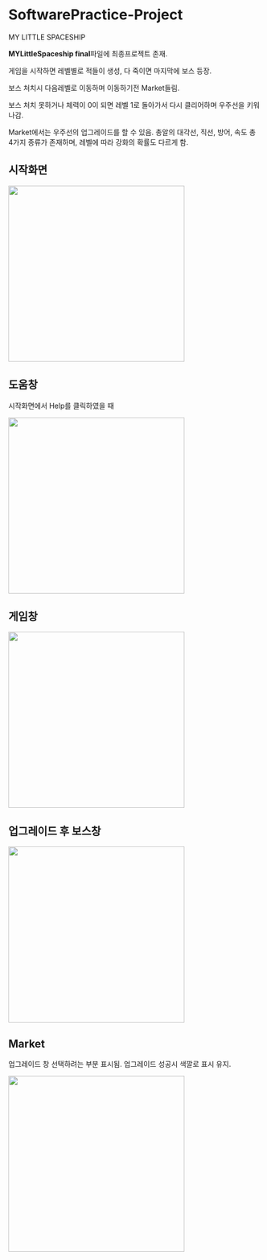 # SoftwarePractice-Project
MY LITTLE SPACESHIP

**MYLittleSpaceship final**파일에 최종프로젝트 존재.

게임을 시작하면 레벨별로 적들이 생성, 다 죽이면 마지막에 보스 등장.

보스 처치시 다음레벨로 이동하며 이동하기전 Market들림.

보스 처치 못하거나 체력이 0이 되면 레벨 1로 돌아가서 다시 클리어하며 우주선을 키워나감.

Market에서는 우주선의 업그레이드를 할 수 있음. 총알의 대각선, 직선, 방어, 속도 총 4가지 종류가 존재하며, 레벨에 따라 강화의 확률도 다르게 함.

시작화면
------------
<img width = "350" src="https://user-images.githubusercontent.com/28288186/41351036-16633c28-6f50-11e8-953d-05d01afb4845.png">

도움창
------------
시작화면에서 Help를 클릭하였을 때
<div>
<img width = "350" src="https://user-images.githubusercontent.com/28288186/41351043-18c5bae0-6f50-11e8-945e-2b23702ee261.png">
</div>

게임창
------------
<div>
<img width = "350" src="https://user-images.githubusercontent.com/28288186/41351046-1bdafba0-6f50-11e8-8a55-cda576a2cb4f.png">
</div>

업그레이드 후 보스창
------------
<div>
<img width = "350" src="https://user-images.githubusercontent.com/28288186/41351048-1cff9086-6f50-11e8-85dd-fe4d8612a056.png">
</div>

Market
------------
업그레이드 창 선택하려는 부분 표시됨.
업그레이드 성공시 색깔로 표시 유지.
<div>
<img width = "350" src="https://user-images.githubusercontent.com/28288186/41351051-1f1f9c62-6f50-11e8-805d-70af25e38c21.png">
</div>
